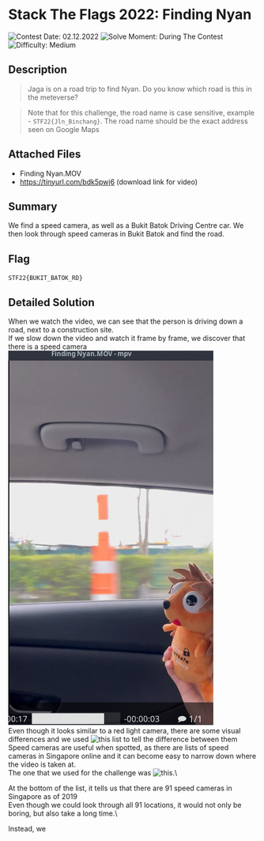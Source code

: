 # Stack The Flags 2022: Finding Nyan

![Contest Date: 02.12.2022](https://img.shields.io/badge/Contest%20Date-02.12.2022-lightgrey.svg)
![Solve Moment: During The Contest](https://img.shields.io/badge/Solve%20Moment-During%20The%20Contest-brightgreen.svg)
![Difficulty: Medium](https://img.shields.io/badge/Difficulty-Medium-orange)

## Description

> Jaga is on a road trip to find Nyan. Do you know which road is this in the meteverse?

> Note that for this challenge, the road name is case sensitive, example - `STF22{Jln_Binchang}`. The road name should be the exact address seen on Google Maps



## Attached Files

- Finding Nyan.MOV
- https://tinyurl.com/bdk5pwj6 (download link for video)

## Summary

We find a speed camera, as well as a Bukit Batok Driving Centre car. We then look through speed cameras in Bukit Batok and find the road.

## Flag

```
STF22{BUKIT_BATOK_RD}
```

## Detailed Solution

When we watch the video, we can see that the person is driving down a road, next to a construction site.\
If we slow down the video and watch it frame by frame, we discover that there is a speed camera
![image.png](image.png)\
Even though it looks similar to a red light camera, there are some visual differences and we used ![this list](https://www.motorist.sg/article/127/the-5-different-types-of-traffic-cameras-in-singapore) to tell the difference between them\
Speed cameras are useful when spotted, as there are lists of speed cameras in Singapore online and it can become easy to narrow down where the video is taken at.\
The one that we used for the challenge was ![this](https://data.gov.sg/dataset/location-of-speed-enforcement-cameras).\

At the bottom of the list, it tells us that there are 91 speed cameras in Singapore as of 2019\
Even though we could look through all 91 locations, it would not only be boring, but also take a long time.\

Instead, we 
